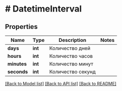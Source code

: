 # # DatetimeInterval

## Properties

Name | Type | Description | Notes
------------ | ------------- | ------------- | -------------
**days** | **int** | Количество дней |
**hours** | **int** | Количество часов |
**minutes** | **int** | Количество минут |
**seconds** | **int** | Количество секунд |

[[Back to Model list]](../../README.md#models) [[Back to API list]](../../README.md#endpoints) [[Back to README]](../../README.md)

